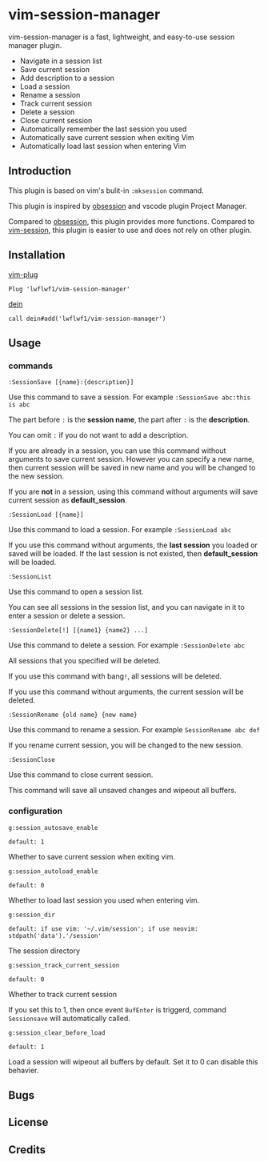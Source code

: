 # vim-session-manager

vim-session-manager is a fast, lightweight, and easy-to-use session manager plugin.

- Navigate in a session list
- Save current session
- Add description to a session
- Load a session
- Rename a session
- Track current session
- Delete a session
- Close current session
- Automatically remember the last session you used
- Automatically save current session when exiting Vim
- Automatically load last session when entering Vim

## Introduction

This plugin is based on vim's bulit-in `:mksession` command.

This plugin is inspired by [obsession](https://github.com/tpope/vim-obsession) and vscode plugin Project Manager.

Compared to [obsession](https://github.com/tpope/vim-obsession), this plugin provides more functions.
Compared to [vim-session](https://github.com/xolox/vim-session), this plugin is easier to use and does not rely on other plugin.

## Installation

[vim-plug](https://github.com/junegunn/vim-plug)

```vim
Plug 'lwflwf1/vim-session-manager'
```

[dein](https://github.com/Shougo/dein.vim)

```vim
call dein#add('lwflwf1/vim-session-manager')
```

## Usage
### commands
```vim
:SessionSave [{name}:{description}]
```
Use this command to save a session. For example `:SessionSave abc:this is abc`

The part before `:` is the **session name**, the part after `:` is the **description**.

You can omit `:` if you do not want to add a description.

If you are already in a session, you can use this command without arguments to save current session. However you can specify a new name, then current session will be saved in new name and you will be changed to the new session.

If you are **not** in a session, using this command without arguments will save current session as **default_session**.

```vim
:SessionLoad [{name}]
```
Use this command to load a session. For example `:SessionLoad abc`

If you use this command without arguments, the **last session** you loaded or saved will be loaded. If the last session is not existed, then **default_session** will be loaded.

```vim
:SessionList
```
Use this command to open a session list.

You can see all sessions in the session list, and you can navigate in it to enter a session or delete a session.

```vim
:SessionDelete[!] [{name1} {name2} ...]
```
Use this command to delete a session. For example `:SessionDelete abc`

All sessions that you specified will be deleted.

If you use this command with bang`!`, all sessions will be deleted.

If you use this command without arguments, the current session will be deleted.

```vim
:SessionRename {old name} {new name}
```
Use this command to rename a session. For example `SessionRename abc def`

If you rename current session, you will be changed to the new session.

```vim
:SessionClose
```
Use this command to close current session.

This command will save all unsaved changes and wipeout all buffers.

### configuration

```vim
g:session_autosave_enable
```
`default: 1`

Whether to save current session when exiting vim.

```vim
g:session_autoload_enable
```
`default: 0`

Whether to load last session you used when entering vim.

```vim
g:session_dir
```
`default: if use vim: '~/.vim/session'; if use neovim: stdpath('data').'/session'`

The session directory

```vim
g:session_track_current_session
```
`default: 0`

Whether to track current session

If you set this to 1, then once event `BufEnter` is triggerd, command `Sessionsave` will automatically called.

```vim
g:session_clear_before_load
```
`default: 1`

Load a session will wipeout all buffers by default. Set it to 0 can disable this behavier.

## Bugs

## License

## Credits
